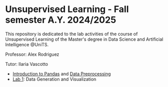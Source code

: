 # Unsupervised Learning - Fall semester A.Y. 2024/2025

This repository is dedicated to the lab activities of the course of Unsupervised Learning of the Master's degree in Data Science and Artificial Intelligence @UniTS. 

Professor: Alex Rodriguez

Tutor: Ilaria Vascotto

- [Introduction to Pandas](https://github.com/ilariavascotto/Unsupervised_Learning_2024/blob/main/Notebooks/Lab0a-IntrotoPandas.ipynb) and [Data Preprocessing](https://github.com/ilariavascotto/Unsupervised_Learning_2024/blob/main/Notebooks/Lab0b-DataPreprocessing.ipynb)
- [Lab 1](https://github.com/ilariavascotto/Unsupervised_Learning_2024/blob/main/Lab1.pdf): Data Generation and Visualization
